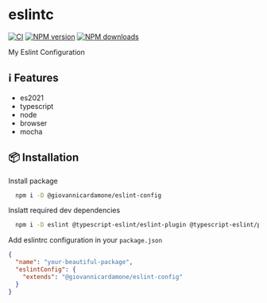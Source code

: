 # eslintc

[![CI](https://github.com/GiovanniCardamone/eslint-config/actions/workflows/npm-ci.yml/badge.svg)](https://github.com/GiovanniCardamone/class-schema/actions/workflows/npm-ci.yml)
[![NPM version](https://img.shields.io/npm/v/@giovannicardamone/eslint-config.svg?style=plastic)](https://www.npmjs.com/package/class-schema)
[![NPM downloads](https://img.shields.io/npm/dm/@giovannicardamone/eslint-config.svg?style=plastic)](https://www.npmjs.com/package/class-schema)

My Eslint Configuration

## :information_source: Features

- es2021
- typescript
- node
- browser
- mocha

## :package: Installation

Install package

```bash
  npm i -D @giovannicardamone/eslint-config
```

Inslatt required dev dependencies

```bash
  npm i -D eslint @typescript-eslint/eslint-plugin @typescript-eslint/parser
```

Add eslintrc configuration in your `package.json`

```json
{
  "name": "your-beautiful-package",
  "eslintConfig": {
    "extends": "@giovannicardamone/eslint-config"
  }
}
```
